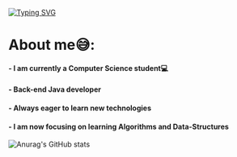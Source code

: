 [![Typing SVG](https://readme-typing-svg.demolab.com?font=Fira+Code&weight=700&size=26&pause=1000&color=9E19A9&background=FFFFFF00&width=435&lines=Hey!+Nice+to+have+you+here)](https://git.io/typing-svg)

# About me:sweat_smile::

#### - I am currently a Computer Science student:computer:
#### - Back-end Java developer
#### - Always eager to learn new technologies
#### - I am now focusing on learning Algorithms and Data-Structures





![Anurag's GitHub stats](https://github-readme-stats.vercel.app/api?username=RodManzella&show_icons=true&theme=radical)




